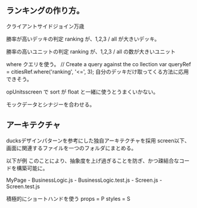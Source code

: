 ## ランキングの作り方。

クライアントサイドジョイン万歳

勝率が高いデッキの判定
ranking が、1,2,3 / all が大きいデッキ。

勝率の高いユニットの判定
ranking が、1,2,3 / all の数が大きいユニット

where クエリを使う。
// Create a query against the co llection
var queryRef = citiesRef.where('ranking', '<=', 3);
自分のデッキだけ取ってくる方法に応用できそう。

opUnitsscreen で sort が float と一緒に使うとうまくいかない。

モックデータとシナジーを合わせる。

## アーキテクチャ
ducksデザインパターンを参考にした独自アーキテクチャを採用
screen以下、画面に関連するファイルを一つのフォルダにまとめる。

以下が例
このことにより、抽象度を上げ過ぎることを防ぎ、かつ疎結合なコードを構築可能に。

MyPage - BusinessLogic.js
       - BusinessLogic.test.js
       - Screen.js
       - Screen.test.js

積極的にショートハンドを使う
props = P
styles = S